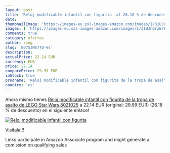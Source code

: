 ```yaml
---
layout: post
title: 'Reloj modificable infantil con figurita  al 26.18 % de descuento'
date: 
thumbnailImage: 'https://images-eu.ssl-images-amazon.com/images/I/31UJnGrzE7L._SL200_.jpg'
images: [ 'https://images-eu.ssl-images-amazon.com/images/I/31UJnGrzE7L._SL200_.jpg' ]
comments: true
category: ofertas
author: ring
slug: 'B0753M677Q-es'
description:
actualPrice: 22.14 EUR
currency: EUR
price: 22.14
comparePrice: 29.99 EUR
inStock: true
prodname: 'Reloj modificable infantil con figurita de la tropa de asalto de LEGO Star Wars 8021025'
country: 'es'
---
```


Ahora mismo tienes [Reloj modificable infantil con figurita de la tropa de asalto de LEGO Star Wars 8021025](https://www.amazon.es/dp/B0753M677Q/?tag=tolees-21) a 22.14 EUR (original: 29.99 EUR) (26.18 %  de descuento) en el siguiente enlace!

[![Reloj modificable infantil con figurita ](https://images-eu.ssl-images-amazon.com/images/I/31UJnGrzE7L._SL200_.jpg)](https://www.amazon.es/dp/B0753M677Q/?tag=tolees-21)

[Visítala!!!](https://www.amazon.es/dp/B0753M677Q/?tag=tolees-21)

Links participate in Amazon Associate program and might generate a comission on qualifying sales
